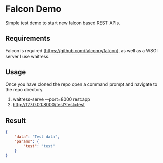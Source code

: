 # Falcon Demo
Simple test demo to start new falcon based REST APIs.


## Requirements
Falcon is required [https://github.com/falconry/falcon], as well as a WSGI server I use waitress.

## Usage
Once you have cloned the repo open a command prompt and navigate to the repo directory.

1. waitress-serve --port=8000 rest:app
2. http://127.0.0.1:8000/test?test=test   

## Result

```json
{
    "data": "Test data",
    "params": {
        "test": "test"
    }
}
```


